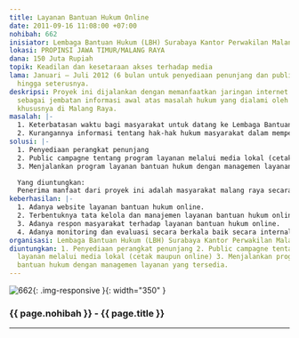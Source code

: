 ```yaml
---
title: Layanan Bantuan Hukum Online
date: 2011-09-16 11:08:00 +07:00
nohibah: 662
inisiator: Lembaga Bantuan Hukum (LBH) Surabaya Kantor Perwakilan Malang
lokasi: PROPINSI JAWA TIMUR/MALANG RAYA
dana: 150 Juta Rupiah
topik: Keadilan dan kesetaraan akses terhadap media
lama: Januari – Juli 2012 (6 bulan untuk penyediaan penunjang dan public campagne)
  hingga seterusnya.
deskripsi: Proyek ini dijalankan dengan memanfaatkan jaringan internet yang berfungsi
  sebagai jembatan informasi awal atas masalah hukum yang dialami oleh masyarakat,
  khususnya di Malang Raya.
masalah: |-
  1. Keterbatasan waktu bagi masyarakat untuk datang ke Lembaga Bantuan Hukum.
  2. Kurangannya informasi tentang hak-hak hukum masyarakat dalam memperoleh akses keadilan.
solusi: |-
  1. Penyediaan perangkat penunjang
  2. Public campagne tentang program layanan melalui media lokal (cetak maupun online)
  3. Menjalankan program layanan bantuan hukum dengan managemen layanan yang tersedia.

  Yang diuntungkan:
  Penerima manfaat dari proyek ini adalah masyarakat malang raya secara khusus dan masyarakat umum.
keberhasilan: |-
  1. Adanya website layanan bantuan hukum online.
  2. Terbentuknya tata kelola dan manajemen layanan bantuan hukum online
  3. Adanya respon masyarakat terhadap layanan bantuan hukum online.
  4. Adanya monitoring dan evaluasi secara berkala baik secara internal oleh penerima hibah maupun secara eksternal oleh pemberi hibah
organisasi: Lembaga Bantuan Hukum (LBH) Surabaya Kantor Perwakilan Malang
diuntungkan: 1. Penyediaan perangkat penunjang 2. Public campagne tentang program
  layanan melalui media lokal (cetak maupun online) 3. Menjalankan program layanan
  bantuan hukum dengan managemen layanan yang tersedia.
---
```


![662](/static/img/hibahcmb/662.png){: .img-responsive }{: width="350" }

### {{ page.nohibah }} - {{ page.title }}

---
